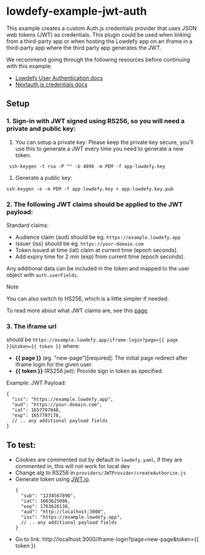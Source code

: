 
# lowdefy-example-jwt-auth
This example creates a custom Auth.js credentials provider that uses JSON web tokens (JWT) as credentials.
This plugin could be used when linking from a third-party app or when hosting the Lowdefy app on an iframe in a third-party app where the third party app generates the JWT.

We recommend going through the following resources before continuing with this example:
- [Lowdefy User Authentication docs](https://docs.lowdefy.com/users-introduction)
- [Nextauth.js credentials docs](https://next-auth.js.org/providers/credentials)

## Setup

### 1. Sign-in with JWT signed using RS256, so you will need a private and public key:

1. You can setup a private key:
 Please keep the private key secure, you'll use this to generate a JWT every time you need to generate a new token.

```
 ssh-keygen -t rsa -P "" -b 4096 -m PEM -f app-lowdefy.key
```
1.  Generate a public key:
```
ssh-keygen -e -m PEM -f app-lowdefy.key > app-lowdefy.key.pub
```

### 2. The following JWT claims should be applied to the JWT payload:

Standard claims:

- Audience claim (aud) should be eg. `https://example.lowdefy.app`
- Issuer (iss) should be eg. `https://your-domain.com`
- Token issued at time (iat) claim at current time (epoch seconds).
- Add expiry time for 2 min (exp) from current time (epoch seconds).

Any additional data can be included in the token and mapped to the user object with `auth.userFields`.

>[!NOTE]
>You can also switch to HS256, which is a little simpler if needed.

To read more about what JWT claims are, see this [page](https://auth0.com/docs/secure/tokens/json-web-tokens/json-web-token-claims).

### 3. The iframe url

should be `https://example.lowdefy.app/iframe-login?page={{ page }}&token={{ token }}` where:
- **{{ page }}** (eg. "new-page")[required]: The initial page redirect after iframe login for the given user.
- **{{ token }}** (RS256 jwt): Provide sign in token as specified.

Example:
JWT Payload:

```
{
  "iss": "https://example.lowdefy.app",
  "aud": "https://your-domain.com",
  "iat": 1657707048,
  "exp": 1657707178,
  // .. any additional payload fields
}
```
## To test:

- Cookies are commented out by default in `lowdefy.yaml`, if they are commented in, this will not work for local dev
- Change alg to RS256 in `providers/JWTProvider/createAuthorize.js`
- Generate token using [JWT.io](jwt.io).
  ```
  {
    "sub": "1234567890",
    "iat": 1663625096,
    "exp": 1763626138,
    "aud": "http://localhost:3000",
    "iss": "https://example.lowdefy.app",
    // .. any additional payload fields
  }
  ```
- Go to link: http://localhost:3000/iframe-login?page=new-page&token={{ token }}
